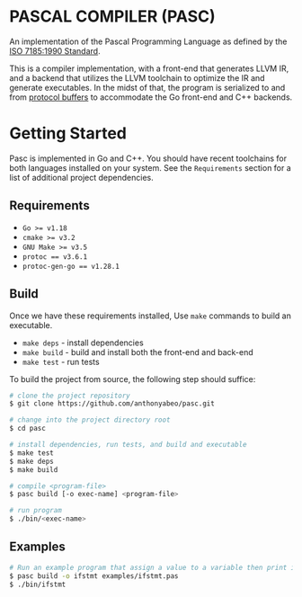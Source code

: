 # PASCAL COMPILER (PASC)
An implementation of the Pascal Programming Language as defined by the [ISO 7185:1990 Standard](docs/pascal-iso7185.pdf).  

This is a compiler implementation, with a front-end that generates LLVM IR, and a backend that utilizes the LLVM
toolchain to optimize the IR and generate executables. In the midst of that, the program is serialized to and
from [protocol buffers](https://protobuf.dev/) to accommodate the Go front-end and C++ backends.

# Getting Started
Pasc is implemented in Go and C++. You should have recent toolchains for both languages installed on your system. 
See the `Requirements` section for a list of additional project dependencies.

## Requirements
* `Go >= v1.18`
* `cmake >= v3.2`
* `GNU Make >= v3.5` 
* `protoc == v3.6.1`
* `protoc-gen-go == v1.28.1`

## Build
Once we have these requirements installed, Use `make` commands to build an executable.
* `make deps` - install dependencies
* `make build` - build and install both the front-end and back-end
* `make test` - run tests

To build the project from source, the following step should suffice:
```bash
# clone the project repository
$ git clone https://github.com/anthonyabeo/pasc.git 

# change into the project directory root
$ cd pasc

# install dependencies, run tests, and build and executable 
$ make test
$ make deps
$ make build

# compile <program-file>
$ pasc build [-o exec-name] <program-file> 

# run program
$ ./bin/<exec-name>
```

## Examples
```bash
# Run an example program that assign a value to a variable then print its to standard output
$ pasc build -o ifstmt examples/ifstmt.pas
$ ./bin/ifstmt
```
